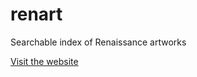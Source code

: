 # renart
Searchable index of Renaissance artworks

<a href = "http://micahlt.github.io/renart">Visit the website</a>
